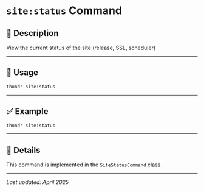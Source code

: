 # `site:status` Command

## 📝 Description

View the current status of the site (release, SSL, scheduler)

---

## 🚀 Usage

```bash
thundr site:status
```





---

## ✅ Example

```bash
thundr site:status
```

---

## 🧠 Details

This command is implemented in the `SiteStatusCommand` class.

---

_Last updated: April 2025_
